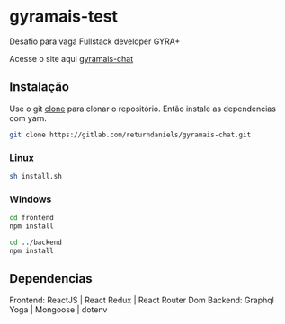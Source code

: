 # gyramais-test
Desafio para vaga Fullstack developer GYRA+

Acesse o site aqui [gyramais-chat](https://gyramais-chat.netlify.app/)
## Instalação
Use o git [clone](https://git-scm.com/docs/git-clone) para clonar o repositório. Então instale as dependencias com yarn.
```bash
git clone https://gitlab.com/returndaniels/gyramais-chat.git
```

### Linux
```bash
sh install.sh
```

### Windows
```bash
cd frontend
npm install

cd ../backend
npm install

```

## Dependencias
Frontend: ReactJS | React Redux | React Router Dom
Backend: Graphql Yoga | Mongoose | dotenv
